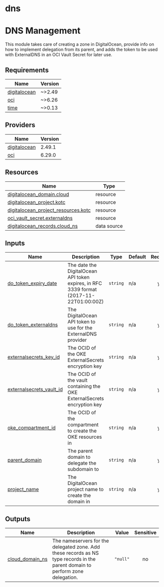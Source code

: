 # dns

<!-- BEGIN_TF_DOCS -->
# DNS Management

This module takes care of creating a zone in DigitalOcean, provide info on how to implement delegation from its parent, and adds the token to be used with ExternalDNS in an OCI Vault Secret for later use.

## Requirements

| Name | Version |
|------|---------|
| <a name="requirement_digitalocean"></a> [digitalocean](#requirement\_digitalocean) | ~>2.49 |
| <a name="requirement_oci"></a> [oci](#requirement\_oci) | ~>6.26 |
| <a name="requirement_time"></a> [time](#requirement\_time) | ~>0.13 |

## Providers

| Name | Version |
|------|---------|
| <a name="provider_digitalocean"></a> [digitalocean](#provider\_digitalocean) | 2.49.1 |
| <a name="provider_oci"></a> [oci](#provider\_oci) | 6.29.0 |

## Resources

| Name | Type |
|------|------|
| [digitalocean_domain.cloud](https://registry.terraform.io/providers/digitalocean/digitalocean/latest/docs/resources/domain) | resource |
| [digitalocean_project.kotc](https://registry.terraform.io/providers/digitalocean/digitalocean/latest/docs/resources/project) | resource |
| [digitalocean_project_resources.kotc](https://registry.terraform.io/providers/digitalocean/digitalocean/latest/docs/resources/project_resources) | resource |
| [oci_vault_secret.externaldns](https://registry.terraform.io/providers/oracle/oci/latest/docs/resources/vault_secret) | resource |
| [digitalocean_records.cloud_ns](https://registry.terraform.io/providers/digitalocean/digitalocean/latest/docs/data-sources/records) | data source |

## Inputs

| Name | Description | Type | Default | Required |
|------|-------------|------|---------|:--------:|
| <a name="input_do_token_expiry_date"></a> [do\_token\_expiry\_date](#input\_do\_token\_expiry\_date) | The date the DigitalOcean API token expires, in RFC 3339 format (2017-11-22T01:00:00Z) | `string` | n/a | yes |
| <a name="input_do_token_externaldns"></a> [do\_token\_externaldns](#input\_do\_token\_externaldns) | The DigitalOcean API token to use for the ExternalDNS provider | `string` | n/a | yes |
| <a name="input_externalsecrets_key_id"></a> [externalsecrets\_key\_id](#input\_externalsecrets\_key\_id) | The OCID of the OKE ExternalSecrets encryption key | `string` | n/a | yes |
| <a name="input_externalsecrets_vault_id"></a> [externalsecrets\_vault\_id](#input\_externalsecrets\_vault\_id) | The OCID of the vault containing the OKE ExternalSecrets encryption key | `string` | n/a | yes |
| <a name="input_oke_compartment_id"></a> [oke\_compartment\_id](#input\_oke\_compartment\_id) | The OCID of the compartment to create the OKE resources in | `string` | n/a | yes |
| <a name="input_parent_domain"></a> [parent\_domain](#input\_parent\_domain) | The parent domain to delegate the subdomain to | `string` | n/a | yes |
| <a name="input_project_name"></a> [project\_name](#input\_project\_name) | The DigitalOcean project name to create the domain in | `string` | n/a | yes |

## Outputs

| Name | Description | Value | Sensitive |
|------|-------------|-------|:---------:|
| <a name="output_cloud_domain_ns"></a> [cloud\_domain\_ns](#output\_cloud\_domain\_ns) | The nameservers for the delegated zone. Add these records as NS type records in the parent domain to perform zone delegation. | `"null"` | no |
<!-- END_TF_DOCS -->
